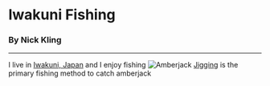 # Iwakuni Fishing
###  By Nick Kling
---
I live in [Iwakuni, Japan](https://www.mcasiwakuni.marines.mil/) and I enjoy fishing
![Amberjack](https://www.igfa.org/Images/SpeciesID_Images/BWBuri.png)
[Jigging](https://youtu.be/bEpeTk0izCk) is the primary fishing method to catch amberjack
